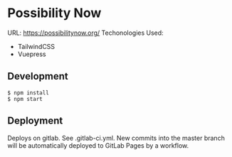 # Possibility Now

URL: https://possibilitynow.org/
Techonologies Used:

* TailwindCSS
* Vuepress

## Development

```
$ npm install
$ npm start
```

## Deployment

Deploys on gitlab. See .gitlab-ci.yml.
New commits into the master branch will be automatically deployed to GitLab Pages by a workflow.
